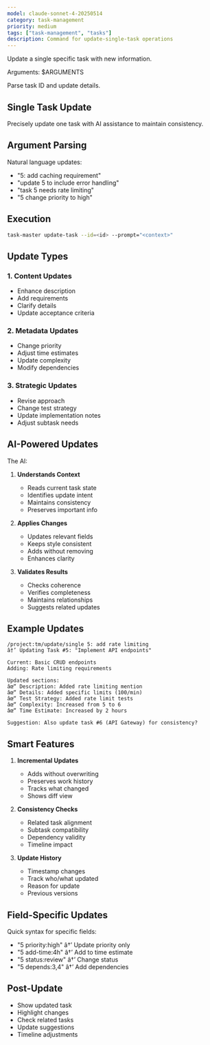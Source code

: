 ```yaml
---
model: claude-sonnet-4-20250514
category: task-management
priority: medium
tags: ["task-management", "tasks"]
description: Command for update-single-task operations
---
```


Update a single specific task with new information.

Arguments: $ARGUMENTS

Parse task ID and update details.

## Single Task Update

Precisely update one task with AI assistance to maintain consistency.

## Argument Parsing

Natural language updates:
- "5: add caching requirement"
- "update 5 to include error handling"
- "task 5 needs rate limiting"
- "5 change priority to high"

## Execution

```bash
task-master update-task --id=<id> --prompt="<context>"
```

## Update Types

### 1. **Content Updates**
- Enhance description
- Add requirements
- Clarify details
- Update acceptance criteria

### 2. **Metadata Updates**
- Change priority
- Adjust time estimates
- Update complexity
- Modify dependencies

### 3. **Strategic Updates**
- Revise approach
- Change test strategy
- Update implementation notes
- Adjust subtask needs

## AI-Powered Updates

The AI:
1. **Understands Context**
   - Reads current task state
   - Identifies update intent
   - Maintains consistency
   - Preserves important info

2. **Applies Changes**
   - Updates relevant fields
   - Keeps style consistent
   - Adds without removing
   - Enhances clarity

3. **Validates Results**
   - Checks coherence
   - Verifies completeness
   - Maintains relationships
   - Suggests related updates

## Example Updates

```
/project:tm/update/single 5: add rate limiting
â†’ Updating Task #5: "Implement API endpoints"

Current: Basic CRUD endpoints
Adding: Rate limiting requirements

Updated sections:
âœ“ Description: Added rate limiting mention
âœ“ Details: Added specific limits (100/min)
âœ“ Test Strategy: Added rate limit tests
âœ“ Complexity: Increased from 5 to 6
âœ“ Time Estimate: Increased by 2 hours

Suggestion: Also update task #6 (API Gateway) for consistency?
```

## Smart Features

1. **Incremental Updates**
   - Adds without overwriting
   - Preserves work history
   - Tracks what changed
   - Shows diff view

2. **Consistency Checks**
   - Related task alignment
   - Subtask compatibility
   - Dependency validity
   - Timeline impact

3. **Update History**
   - Timestamp changes
   - Track who/what updated
   - Reason for update
   - Previous versions

## Field-Specific Updates

Quick syntax for specific fields:
- "5 priority:high" â†’ Update priority only
- "5 add-time:4h" â†’ Add to time estimate
- "5 status:review" â†’ Change status
- "5 depends:3,4" â†’ Add dependencies

## Post-Update

- Show updated task
- Highlight changes
- Check related tasks
- Update suggestions
- Timeline adjustments


